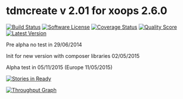 tdmcreate v 2.01 for xoops 2.6.0 
====================================

[![Build Status](https://scrutinizer-ci.com/g/txmodxoops/tdmcreate-2.01/badges/build.png?b=master)](https://scrutinizer-ci.com/g/txmodxoops/tdmcreate-2.01/build-status/master)
[![Software License](https://img.shields.io/badge/license-GPL-brightgreen.svg?style=flat)](docs/license.txt)
[![Coverage Status](https://img.shields.io/scrutinizer/coverage/g/txmodxoops/tdmcreate-2.01.svg?style=flat)](https://scrutinizer-ci.com/g/txmodxoops/tdmcreate-2.01/code-structure)
[![Quality Score](https://img.shields.io/scrutinizer/g/txmodxoops/tdmcreate-2.01.svg?style=flat)](https://scrutinizer-ci.com/g/txmodxoops/tdmcreate-2.01)
[![Latest Version](https://img.shields.io/github/release/txmodxoops/tdmcreate-2.01.svg?style=flat)](https://github.com/txmodxoops/tdmcreate-2.01/releases)

Pre alpha no test in 29/06/2014

Init for new version with composer libraries 02/05/2015

Alpha test in 05/11/2015 (Europe 11/05/2015)

[![Stories in Ready](https://badge.waffle.io/txmodxoops/tdmcreate-2.01.svg?label=ready&title=Ready)](http://waffle.io/txmodxoops/tdmcreate-2.01)

[![Throughput Graph](https://graphs.waffle.io/txmodxoops/tdmcreate-2.01/throughput.svg)](https://waffle.io/txmodxoops/tdmcreate-2.01/metrics)
